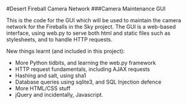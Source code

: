 #Desert Fireball Camera Network
###Camera Maintenance GUI

This is the code for the GUI which will be used to maintain the camera network for the Fireballs in the Sky project.
The GUI is a web-based interface, using web.py to serve both html and static files such as stylesheets, and to handle HTTP requests.

New things learnt (and included in this project):
* More Python tidbits, and learning the web.py framework
* HTTP request fundamentals, including AJAX requests
* Hashing and salt, using sha1
* Database queries using sqlite3, and SQL Injection defence
* More HTML/CSS stuff
* jQuery and incidentally, Javascript.

